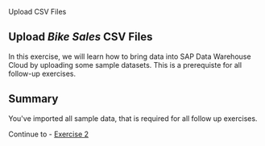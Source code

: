 Upload CSV Files

## Upload <i>Bike Sales</i> CSV Files
In this exercise, we will learn how to bring data into SAP Data Warehouse Cloud by uploading some sample datasets. This is a prerequiste for all follow-up exercises. 


## Summary

You've imported all sample data, that is required for all follow up exercises.

Continue to - [Exercise 2](../ex2/README.md)

